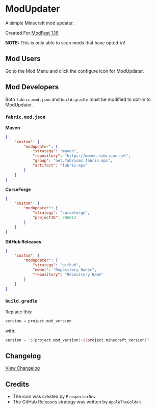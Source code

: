 # ModUpdater
A simple Minecraft mod updater.

Created For [ModFest 1.16](https://modfest.net/1.16)

**NOTE:** This is only able to scan mods that have opted-in!

## Mod Users
Go to the Mod Menu and click the configure icon for ModUpdater.

## Mod Developers
Both ```fabric.mod.json``` and ```build.gradle``` must be modified to opt-in to ModUpdater.

### ```fabric.mod.json```
**Maven**
```json
{
    "custom": {
        "modupdater": {
            "strategy": "maven",
            "repository": "https://maven.fabricmc.net",
            "group": "net.fabricmc.fabric-api",
            "artifact": "fabric-api"
        }
    }
}
```

**CurseForge**
```json
{
    "custom": {
        "modupdater": {
            "strategy": "curseforge",
            "projectID": 306612
        }
    }
}
```

**GitHub Releases**
```json
{
    "custom": {
        "modupdater": {
            "strategy": "github",
            "owner": "Repository Owner",
            "repository": "Repository Name"
        }
    }
}
```

### ```build.gradle```
Replace this:
```gradle
version = project.mod_version
```
with:
```gradle
version = "${project.mod_version}+${project.minecraft_version}"
```

## Changelog
[View Changelog](CHANGELOG.md)

## Credits
- The icon was created by ``ProspectorDev``
- The GitHub Releases strategy was written by ``AppleTheGolden``